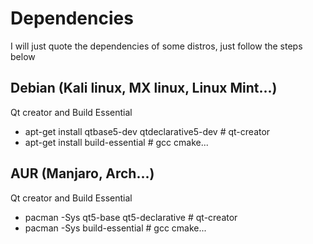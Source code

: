 # Dependencies 

I will just quote the dependencies of some distros, just follow the steps below

## Debian (Kali linux, MX linux, Linux Mint...)

Qt creator and Build Essential
* apt-get install qtbase5-dev qtdeclarative5-dev # qt-creator
* apt-get install build-essential # gcc cmake... 

## AUR (Manjaro, Arch...)

Qt creator and Build Essential 
* pacman -Sys qt5-base qt5-declarative # qt-creator
* pacman -Sys build-essential # gcc cmake...
